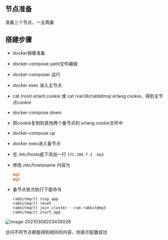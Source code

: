 ## 节点准备



准备三个节点，一主两备





## 搭建步骤



- docker镜像准备
- docker-compose.yaml文件编辑
- docker-composer 运行
- docker exec 进入主节点
- cat /root/.erlant.cookie  或 cat /var/lib/rabbitmq/.erlang.cookie，得到主节点cookie
- docker-compose down
- 把cookie复制到其他两个备节点的.erlang.cookie文件中
- docker-compose up
- docker exec进入备节点
- 在 /etc/hosts底下添加一行  `172.200.7.3  mq3`

- 修改 /etc/hostsname 内容为

  ```.conf
  mq2
  mq3
  ```

- 备节点依次执行下面命令

  ```shell
  rabbitmqctl stop_app
  rabbitmqctl reset
  rabbitmqctl join_cluster --ram rabbit@mq3
  rabbitmqctl start_app
  ```

![image-20210308203439028](https://gitee.com/Vanni/pic-bed/raw/master/img/image-20210308203439028.png)

 访问不同节点都能得到相同的内容，则表示配置成功


